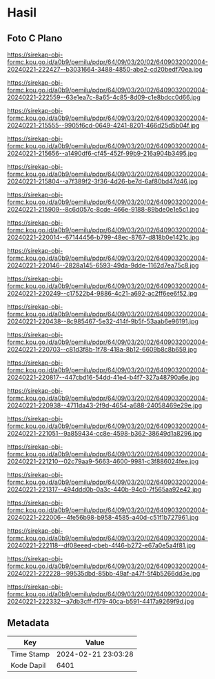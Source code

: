 # Hasil

## Foto C Plano

https://sirekap-obj-formc.kpu.go.id/a0b9/pemilu/pdpr/64/09/03/20/02/6409032002004-20240221-222427--b3031664-3488-4850-abe2-cd20bedf70ea.jpg

https://sirekap-obj-formc.kpu.go.id/a0b9/pemilu/pdpr/64/09/03/20/02/6409032002004-20240221-222559--63e1ea7c-8a65-4c85-8d09-c1e8bdcc0d66.jpg

https://sirekap-obj-formc.kpu.go.id/a0b9/pemilu/pdpr/64/09/03/20/02/6409032002004-20240221-215555--9905f6cd-0649-4241-8201-466d25d5b04f.jpg

https://sirekap-obj-formc.kpu.go.id/a0b9/pemilu/pdpr/64/09/03/20/02/6409032002004-20240221-215656--a1490df6-cf45-452f-99b9-216a904b3495.jpg

https://sirekap-obj-formc.kpu.go.id/a0b9/pemilu/pdpr/64/09/03/20/02/6409032002004-20240221-215804--a7f389f2-3f36-4d26-be7d-6af80bd47d46.jpg

https://sirekap-obj-formc.kpu.go.id/a0b9/pemilu/pdpr/64/09/03/20/02/6409032002004-20240221-215909--8c6d057c-8cde-466e-9188-89bde0e1e5c1.jpg

https://sirekap-obj-formc.kpu.go.id/a0b9/pemilu/pdpr/64/09/03/20/02/6409032002004-20240221-220014--67144456-b799-48ec-8767-d818b0e1421c.jpg

https://sirekap-obj-formc.kpu.go.id/a0b9/pemilu/pdpr/64/09/03/20/02/6409032002004-20240221-220146--2828a145-6593-49da-9dde-1162d7ea75c8.jpg

https://sirekap-obj-formc.kpu.go.id/a0b9/pemilu/pdpr/64/09/03/20/02/6409032002004-20240221-220249--c17522b4-9886-4c21-a692-ac2ff6ee6f52.jpg

https://sirekap-obj-formc.kpu.go.id/a0b9/pemilu/pdpr/64/09/03/20/02/6409032002004-20240221-220438--8c985467-5e32-414f-9b5f-53aab6e96191.jpg

https://sirekap-obj-formc.kpu.go.id/a0b9/pemilu/pdpr/64/09/03/20/02/6409032002004-20240221-220703--c81d3f8b-1f78-418a-8b12-6609b8c8b659.jpg

https://sirekap-obj-formc.kpu.go.id/a0b9/pemilu/pdpr/64/09/03/20/02/6409032002004-20240221-220817--447cbd16-54dd-41e4-b4f7-327a48790a6e.jpg

https://sirekap-obj-formc.kpu.go.id/a0b9/pemilu/pdpr/64/09/03/20/02/6409032002004-20240221-220938--4711da43-2f9d-4654-a688-24058469e29e.jpg

https://sirekap-obj-formc.kpu.go.id/a0b9/pemilu/pdpr/64/09/03/20/02/6409032002004-20240221-221051--9a859434-cc8e-4598-b362-38649d1a8296.jpg

https://sirekap-obj-formc.kpu.go.id/a0b9/pemilu/pdpr/64/09/03/20/02/6409032002004-20240221-221210--02c79aa9-5663-4600-9981-c3f886024fee.jpg

https://sirekap-obj-formc.kpu.go.id/a0b9/pemilu/pdpr/64/09/03/20/02/6409032002004-20240221-221317--494ddd0b-0a3c-440b-94c0-7f565aa92e42.jpg

https://sirekap-obj-formc.kpu.go.id/a0b9/pemilu/pdpr/64/09/03/20/02/6409032002004-20240221-222006--4fe56b98-b958-4585-a40d-c51f1b727961.jpg

https://sirekap-obj-formc.kpu.go.id/a0b9/pemilu/pdpr/64/09/03/20/02/6409032002004-20240221-222118--df08eeed-cbeb-4f46-b272-e67a0e5a4f81.jpg

https://sirekap-obj-formc.kpu.go.id/a0b9/pemilu/pdpr/64/09/03/20/02/6409032002004-20240221-222228--99535dbd-85bb-49af-a47f-5f4b5266dd3e.jpg

https://sirekap-obj-formc.kpu.go.id/a0b9/pemilu/pdpr/64/09/03/20/02/6409032002004-20240221-222332--a7db3cff-f179-40ca-b591-4417a9269f9d.jpg


## Metadata

| Key        | Value               |
| ---------- | ------------------- |
| Time Stamp | 2024-02-21 23:03:28 |
| Kode Dapil | 6401                |



